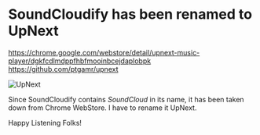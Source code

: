# SoundCloudify has been renamed to UpNext

https://chrome.google.com/webstore/detail/upnext-music-player/dgkfcdlmdppfhbfmooinbcejdaplobpk
https://github.com/ptgamr/upnext

![UpNext](http://i.imgur.com/gSUHUBw.png)

Since SoundCloudify contains *SoundCloud* in its name, it has been taken down from Chrome WebStore. I have to rename it UpNext.

Happy Listening Folks!
